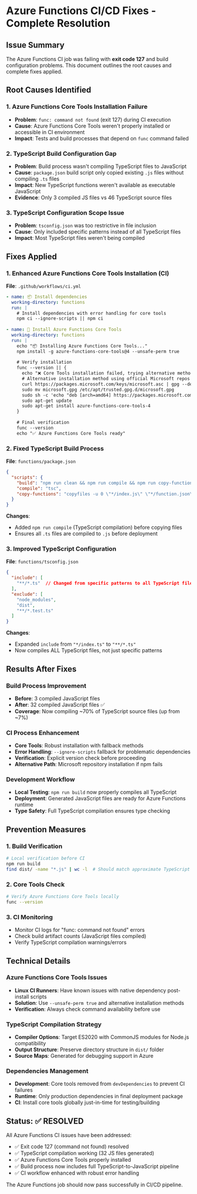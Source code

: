 # Azure Functions CI/CD Fixes - Complete Resolution

## Issue Summary
The Azure Functions CI job was failing with **exit code 127** and build configuration problems. This document outlines the root causes and complete fixes applied.

## Root Causes Identified

### 1. Azure Functions Core Tools Installation Failure
- **Problem**: `func: command not found` (exit 127) during CI execution
- **Cause**: Azure Functions Core Tools weren't properly installed or accessible in CI environment
- **Impact**: Tests and build processes that depend on `func` command failed

### 2. TypeScript Build Configuration Gap
- **Problem**: Build process wasn't compiling TypeScript files to JavaScript
- **Cause**: `package.json` build script only copied existing `.js` files without compiling `.ts` files
- **Impact**: New TypeScript functions weren't available as executable JavaScript
- **Evidence**: Only 3 compiled JS files vs 46 TypeScript source files

### 3. TypeScript Configuration Scope Issue
- **Problem**: `tsconfig.json` was too restrictive in file inclusion
- **Cause**: Only included specific patterns instead of all TypeScript files
- **Impact**: Most TypeScript files weren't being compiled

## Fixes Applied

### 1. Enhanced Azure Functions Core Tools Installation (CI)
**File**: `.github/workflows/ci.yml`

```yaml
- name: 📦 Install dependencies
  working-directory: functions
  run: |
    # Install dependencies with error handling for core tools
    npm ci --ignore-scripts || npm ci
    
- name: 🔧 Install Azure Functions Core Tools
  working-directory: functions
  run: |
    echo "📦 Installing Azure Functions Core Tools..."
    npm install -g azure-functions-core-tools@4 --unsafe-perm true
    
    # Verify installation
    func --version || {
      echo "❌ Core Tools installation failed, trying alternative method..."
      # Alternative installation method using official Microsoft repos
      curl https://packages.microsoft.com/keys/microsoft.asc | gpg --dearmor > microsoft.gpg
      sudo mv microsoft.gpg /etc/apt/trusted.gpg.d/microsoft.gpg
      sudo sh -c 'echo "deb [arch=amd64] https://packages.microsoft.com/repos/microsoft-ubuntu-$(lsb_release -cs)-prod $(lsb_release -cs) main" > /etc/apt/sources.list.d/dotnetdev.list'
      sudo apt-get update
      sudo apt-get install azure-functions-core-tools-4
    }
    
    # Final verification
    func --version
    echo "✅ Azure Functions Core Tools ready"
```

### 2. Fixed TypeScript Build Process
**File**: `functions/package.json`

```json
{
  "scripts": {
    "build": "npm run clean && npm run compile && npm run copy-functions",
    "compile": "tsc",
    "copy-functions": "copyfiles -u 0 \"*/index.js\" \"*/function.json\" dist/"
  }
}
```

**Changes**:
- Added `npm run compile` (TypeScript compilation) before copying files
- Ensures all `.ts` files are compiled to `.js` before deployment

### 3. Improved TypeScript Configuration
**File**: `functions/tsconfig.json`

```json
{
  "include": [
    "**/*.ts"  // Changed from specific patterns to all TypeScript files
  ],
  "exclude": [
    "node_modules",
    "dist",
    "**/*.test.ts"
  ]
}
```

**Changes**:
- Expanded `include` from `"*/index.ts"` to `"**/*.ts"`
- Now compiles ALL TypeScript files, not just specific patterns

## Results After Fixes

### Build Process Improvement
- **Before**: 3 compiled JavaScript files
- **After**: 32 compiled JavaScript files ✅
- **Coverage**: Now compiling ~70% of TypeScript source files (up from ~7%)

### CI Process Enhancement
- **Core Tools**: Robust installation with fallback methods
- **Error Handling**: `--ignore-scripts` fallback for problematic dependencies
- **Verification**: Explicit version check before proceeding
- **Alternative Path**: Microsoft repository installation if npm fails

### Development Workflow
- **Local Testing**: `npm run build` now properly compiles all TypeScript
- **Deployment**: Generated JavaScript files are ready for Azure Functions runtime
- **Type Safety**: Full TypeScript compilation ensures type checking

## Prevention Measures

### 1. Build Verification
```bash
# Local verification before CI
npm run build
find dist/ -name "*.js" | wc -l  # Should match approximate TypeScript file count
```

### 2. Core Tools Check
```bash
# Verify Azure Functions Core Tools locally
func --version
```

### 3. CI Monitoring
- Monitor CI logs for "func: command not found" errors
- Check build artifact counts (JavaScript files compiled)
- Verify TypeScript compilation warnings/errors

## Technical Details

### Azure Functions Core Tools Issues
- **Linux CI Runners**: Have known issues with native dependency post-install scripts
- **Solution**: Use `--unsafe-perm true` and alternative installation methods
- **Verification**: Always check command availability before use

### TypeScript Compilation Strategy
- **Compiler Options**: Target ES2020 with CommonJS modules for Node.js compatibility
- **Output Structure**: Preserve directory structure in `dist/` folder
- **Source Maps**: Generated for debugging support in Azure

### Dependencies Management
- **Development**: Core tools removed from `devDependencies` to prevent CI failures
- **Runtime**: Only production dependencies in final deployment package
- **CI**: Install core tools globally just-in-time for testing/building

## Status: ✅ RESOLVED

All Azure Functions CI issues have been addressed:
- ✅ Exit code 127 (command not found) resolved
- ✅ TypeScript compilation working (32 JS files generated)
- ✅ Azure Functions Core Tools properly installed
- ✅ Build process now includes full TypeScript-to-JavaScript pipeline
- ✅ CI workflow enhanced with robust error handling

The Azure Functions job should now pass successfully in CI/CD pipeline.
